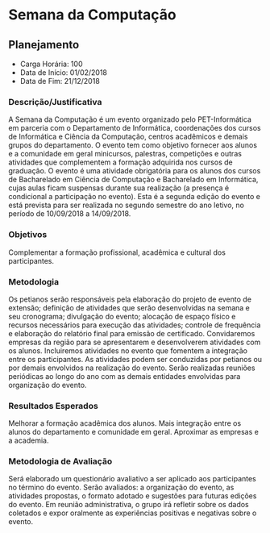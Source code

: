 Semana da Computação
====================

Planejamento
------------

* Carga Horária: 100
* Data de Início: 01/02/2018
* Data de Fim: 21/12/2018

### Descrição/Justificativa
A  Semana  da  Computação  é   um  evento  organizado  pelo  PET-Informática
em  parceria  com o  Departamento  de  Informática, coordenações  dos  cursos
de  Informática  e  Ciência  da Computação,  centros  acadêmicos  e  demais
grupos  do departamento.  O evento  tem como  objetivo fornecer  aos alunos  e a
comunidade em geral minicursos, palestras, competições e outras atividades que
complementem a formação  adquirida nos cursos de graduação. O  evento é uma
atividade obrigatória para  os alunos dos cursos de Bacharelado  em Ciência de
Computação e Bacharelado em Informática,  cujas aulas ficam suspensas durante
sua realização (a  presença é condicional a participação  no evento). Esta
é a segunda edição  do evento e está prevista para  ser realizada no segundo
semestre do ano letivo, no período de 10/09/2018 a 14/09/2018.

### Objetivos
Complementar a formação profissional, acadêmica e cultural dos participantes.

### Metodologia
Os  petianos serão  responsáveis pela  elaboração  do projeto  de evento  de
extensão;  definição  de atividades  que  serão  desenvolvidas na  semana  e
seu  cronograma;  divulgação  do  evento;  alocação  de  espaço  físico  e
recursos necessários para execução das  atividades; controle de frequência e
elaboração  do relatório  final  para emissão  de certificado.  Convidaremos
empresas  da região  para se  apresentarem  e desenvolverem  atividades com  os
alunos. Incluiremos  atividades no evento  que fomentem a integração  entre os
participantes. As  atividades podem  ser conduzidas por  petianos ou  por demais
envolvidos na realização do evento. Serão realizadas reuniões periódicas ao
longo do ano com as demais entidades envolvidas para organização do evento.

### Resultados Esperados
Melhorar a formação  acadêmica dos alunos. Mais integração  entre os alunos
do departamento e comunidade em geral. Aproximar as empresas e a academia.

### Metodologia de Avaliação
Será elaborado um questionário avaliativo  a ser aplicado aos participantes no
término do evento.  Serão avaliados: a organização do  evento, as atividades
propostas, o formato  adotado e sugestões para futuras edições  do evento. Em
reunião administrativa, o grupo irá refletir  sobre os dados coletados e expor
oralmente as experiências positivas e negativas sobre o evento.
